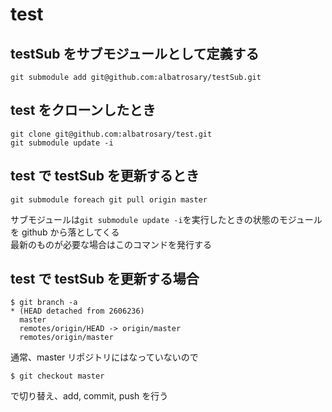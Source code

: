 # test

## testSub をサブモジュールとして定義する

```
git submodule add git@github.com:albatrosary/testSub.git
```

## test をクローンしたとき

```
git clone git@github.com:albatrosary/test.git
git submodule update -i
```

## test で testSub を更新するとき

```
git submodule foreach git pull origin master
```

サブモジュールは`git submodule update -i`を実行したときの状態のモジュールを github から落としてくる  
最新のものが必要な場合はこのコマンドを発行する

## test で testSub を更新する場合

```
$ git branch -a
* (HEAD detached from 2606236)
  master
  remotes/origin/HEAD -> origin/master
  remotes/origin/master
```

通常、master リポジトリにはなっていないので

```
$ git checkout master
```

で切り替え、add, commit, push を行う
